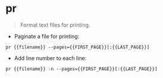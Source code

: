 # pr

> Format text files for printing.

- Paginate a file for printing:

`pr {{filename}} --pages={{FIRST_PAGE}}[:{{LAST_PAGE}}]`

- Add line number to each line:

`pr {{filename}} -n --pages={{FIRST_PAGE}}[:{{LAST_PAGE}}]`
